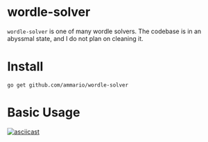 # wordle-solver

`wordle-solver` is one of many wordle solvers. The codebase is in
an abyssmal state, and I do not plan on cleaning it.

# Install

```
go get github.com/ammario/wordle-solver
```

# Basic Usage
[![asciicast](https://asciinema.org/a/evCGbBUnraHdsT8fWEQT66dQJ.svg)](https://asciinema.org/a/evCGbBUnraHdsT8fWEQT66dQJ)

